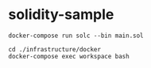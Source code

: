 # solidity-sample

```
docker-compose run solc --bin main.sol
```

```
cd ./infrastructure/docker
docker-compose exec workspace bash
```
